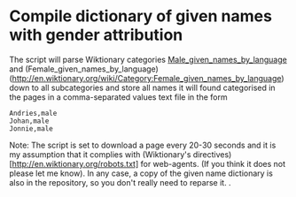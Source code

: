 Compile dictionary of given names with gender attribution
=============

The script will parse Wiktionary categories [Male_given_names_by_language](http://en.wiktionary.org/wiki/Category:Male_given_names_by_language) and (Female_given_names_by_language) (http://en.wiktionary.org/wiki/Category:Female_given_names_by_language) down to all subcategories and store all names it will found categorised in the pages in a comma-separated values text file in the form

```
Andries,male
Johan,male
Jonnie,male
```

Note: The script is set to download a page every 20-30 seconds and it is my assumption that it complies with (Wiktionary's directives)[http://en.wiktionary.org/robots.txt] for web-agents. (If you think it does not please let me know). In any case, a copy of the given name dictionary is also in the repository, so you don't really need to reparse it. . 
